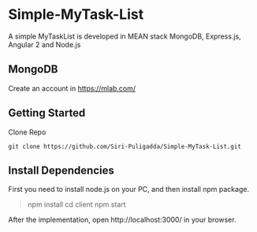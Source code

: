 # Simple-MyTask-List
A simple MyTaskList is developed in MEAN stack MongoDB, Express.js, Angular 2 and Node.js

## MongoDB
Create an account in https://mlab.com/


## Getting Started
Clone Repo

`git clone https://github.com/Siri-Puligadda/Simple-MyTask-List.git`

## Install Dependencies
First you need to install node.js on your PC, and then install npm package.

> npm install
> cd client
> npm start

After the implementation, open http://localhost:3000/ in your browser.

